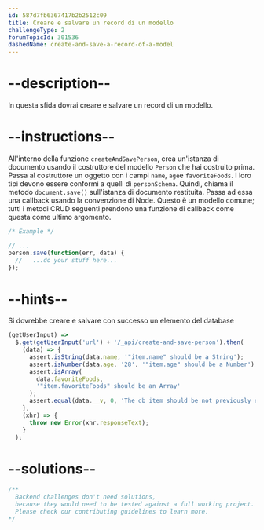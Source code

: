 ```yaml
---
id: 587d7fb6367417b2b2512c09
title: Creare e salvare un record di un modello
challengeType: 2
forumTopicId: 301536
dashedName: create-and-save-a-record-of-a-model
---
```


# --description--

In questa sfida dovrai creare e salvare un record di un modello.

# --instructions--

All'interno della funzione `createAndSavePerson`, crea un'istanza di documento usando il costruttore del modello `Person` che hai costruito prima. Passa al costruttore un oggetto con i campi `name`, `age`e `favoriteFoods`. I loro tipi devono essere conformi a quelli di `personSchema`. Quindi, chiama il metodo `document.save()` sull'istanza di documento restituita. Passa ad essa una callback usando la convenzione di Node. Questo è un modello comune; tutti i metodi CRUD seguenti prendono una funzione di callback come questa come ultimo argomento.

```js
/* Example */

// ...
person.save(function(err, data) {
  //   ...do your stuff here...
});
```

# --hints--

Si dovrebbe creare e salvare con successo un elemento del database

```js
(getUserInput) =>
  $.get(getUserInput('url') + '/_api/create-and-save-person').then(
    (data) => {
      assert.isString(data.name, '"item.name" should be a String');
      assert.isNumber(data.age, '28', '"item.age" should be a Number');
      assert.isArray(
        data.favoriteFoods,
        '"item.favoriteFoods" should be an Array'
      );
      assert.equal(data.__v, 0, 'The db item should be not previously edited');
    },
    (xhr) => {
      throw new Error(xhr.responseText);
    }
  );
```

# --solutions--

```js
/**
  Backend challenges don't need solutions, 
  because they would need to be tested against a full working project. 
  Please check our contributing guidelines to learn more.
*/
```
